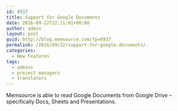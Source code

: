 ```yaml
---
id: 8937
title: Support for Google Documents
date: 2016-09-22T22:11:01+00:00
author: admin
layout: post
guid: http://blog.memsource.com/?p=8937
permalink: /2016/09/22/support-for-google-documents/
categories:
  - New Features
tags:
  - admins
  - project managers
  - translators
---
```

Memsource is able to read Google Documents from Google Drive &#8211; specifically Docs, Sheets and Presentations.